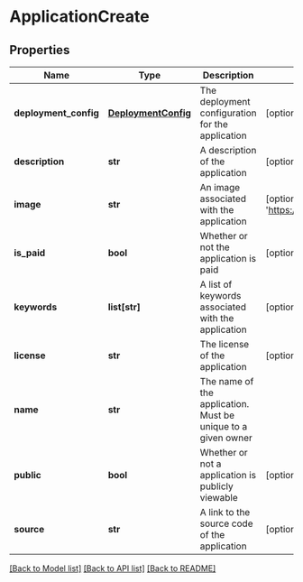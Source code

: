 # ApplicationCreate

## Properties
Name | Type | Description | Notes
------------ | ------------- | ------------- | -------------
**deployment_config** | [**DeploymentConfig**](DeploymentConfig.md) | The deployment configuration for the application | [optional] 
**description** | **str** | A description of the application | [optional] [default to '']
**image** | **str** | An image associated with the application | [optional] [default to 'https://picsum.photos/400']
**is_paid** | **bool** | Whether or not the application is paid | [optional] [default to False]
**keywords** | **list[str]** | A list of keywords associated with the application | [optional] [default to []]
**license** | **str** | The license of the application | [optional] 
**name** | **str** | The name of the application. Must be unique to a given owner | 
**public** | **bool** | Whether or not a application is publicly viewable | [optional] [default to True]
**source** | **str** | A link to the source code of the application | [optional] 

[[Back to Model list]](../README.md#documentation-for-models) [[Back to API list]](../README.md#documentation-for-api-endpoints) [[Back to README]](../README.md)


